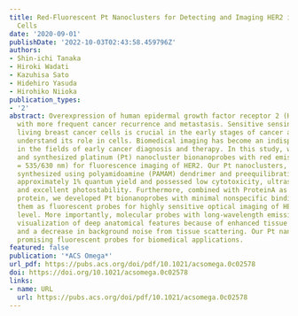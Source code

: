 ```yaml
---
title: Red-Fluorescent Pt Nanoclusters for Detecting and Imaging HER2 in Breast Cancer
  Cells
date: '2020-09-01'
publishDate: '2022-10-03T02:43:58.459796Z'
authors:
- Shin-ichi Tanaka
- Hiroki Wadati
- Kazuhisa Sato
- Hidehiro Yasuda
- Hirohiko Niioka
publication_types:
- '2'
abstract: Overexpression of human epidermal growth factor receptor 2 (HER2) is associated
  with more frequent cancer recurrence and metastasis. Sensitive sensing of HER2 in
  living breast cancer cells is crucial in the early stages of cancer and to further
  understand its role in cells. Biomedical imaging has become an indispensable tool
  in the fields of early cancer diagnosis and therapy. In this study, we designed
  and synthesized platinum (Pt) nanocluster bionanoprobes with red emission (Ex/Em
  = 535/630 nm) for fluorescence imaging of HER2. Our Pt nanoclusters, which were
  synthesized using polyamidoamine (PAMAM) dendrimer and preequilibration, exhibited
  approximately 1% quantum yield and possessed low cytotoxicity, ultrasmall size,
  and excellent photostability. Furthermore, combined with ProteinA as an adapter
  protein, we developed Pt bionanoprobes with minimal nonspecific binding and utilized
  them as fluorescent probes for highly sensitive optical imaging of HER2 at the cellular
  level. More importantly, molecular probes with long-wavelength emission have allowed
  visualization of deep anatomical features because of enhanced tissue penetration
  and a decrease in background noise from tissue scattering. Our Pt nanoclusters are
  promising fluorescent probes for biomedical applications.
featured: false
publication: '*ACS Omega*'
url_pdf: https://pubs.acs.org/doi/pdf/10.1021/acsomega.0c02578
doi: https://doi.org/10.1021/acsomega.0c02578
links:
- name: URL
  url: https://pubs.acs.org/doi/pdf/10.1021/acsomega.0c02578
---
```


